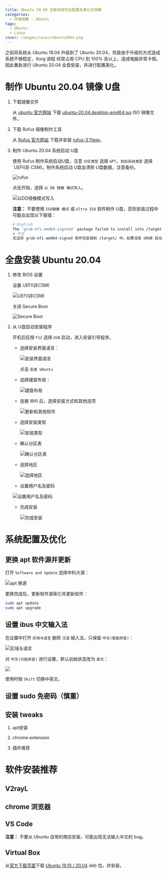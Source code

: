 ```yaml
---
title: Ubuntu 20.04 全新安装完全配置及美化全攻略
categories:
  - 环境搭建 - Ubuntu
tags:
  - Ubuntu
  - Linux
cover: /images/cover/ubuntu2004.png
---
```


之前将系统从 Ubuntu 18.04 升级到了 Ubuntu 20.04，但是由于升级的方式造成系统不够稳定，Xorg 进程 经常占用 CPU 到 100% 及以上，造成电脑非常卡顿。因此重新进行 Ubuntu 20.04 全盘安装，并进行配置美化。

# 制作 Ubuntu 20.04 镜像 U盘

1. 下载镜像文件

    从 [ubuntu 官方网站](https://releases.ubuntu.com/20.04/) 下载 [ubuntu-20.04.desktop-amd64.iso](https://releases.ubuntu.com/20.04/ubuntu-20.04-desktop-amd64.iso) ISO 镜像文件。

2.  下载 Rufus 镜像制作工具

    从 [Rufus 官方网站](https://rufus.ie/) 下载并安装 [rufus-3.11exe](https://github.com/pbatard/rufus/releases/download/v3.11/rufus-3.11.exe)。

3. 制作 Ubuntu 20.04 系统启动 U盘

    使用 Rufus 制作系统启动U盘，注意 `分区类型` 选择 `GPT`，`目标系统类型` 选择 `UEFI(非 CSM)。制作系统启动 U盘会清除 U盘数据，注意备份。

    ![rufus](/images/Ubuntu-20-04-全新安装完全配置及美化全攻略/2020-08-05-10-01-28.png)

    点击开始，选择 `以 DD 镜像 模式写入`。

    ![以DD镜像模式写入](/images/Ubuntu-20-04-全新安装完全配置及美化全攻略/2020-08-05-10-06-51.png)

    **注意：** 不要使用 `ISO镜像 模式` 或 `Ultra ISO` 软件制作 U盘，否则安装过程中可能会出现以下报错：

    ```bash
    # English
    The 'grub-efi-amd64-signned' package failed to install into /tatget/. Without the GRUB boot loader, the installed system will not boot.
    # 中文
    无法将 grub-efi-amd64-signed 软件包安装到 /target/ 中。如果没有 GRUB 启动引导器，所安装的系统将无法启动
    ```

# 全盘安装 Ubuntu 20.04

1. 修改 BIOS 设置

    设置 UEFI(非CSM)

    ![UEFI(非CSM)](/images/Ubuntu-20-04-全新安装完全配置及美化全攻略/2020-08-05-10-17-52.png)

    关闭 Secure Boot

    ![Secure Boot](/images/Ubuntu-20-04-全新安装完全配置及美化全攻略/2020-08-05-10-25-26.png)

2. 从 U盘启动安装程序

    开机后狂按 `F12` 选择 `USB` 启动，进入安装引导程序。

    - 选择安装界面语言：

      ![安装界面语言](/images/Ubuntu-20-04-全新安装完全配置及美化全攻略/2020-08-05-10-30-20.png)

      点击 `安装 Ubuntu`

    - 选择键盘布局：

      ![键盘布局](/images/Ubuntu-20-04-全新安装完全配置及美化全攻略/2020-08-05-10-33-13.png)

    - 连接 Wifi 后，选择安装方式和其他选项

      ![更新和其他软件](/images/Ubuntu-20-04-全新安装完全配置及美化全攻略/2020-08-05-10-34-36.png)

    - 选择安装类型

      ![安装类型](/images/Ubuntu-20-04-全新安装完全配置及美化全攻略/2020-08-05-10-37-05.png)

    - 确认分区表

      ![确认分区表](/images/Ubuntu-20-04-全新安装完全配置及美化全攻略/2020-08-05-20-14-28.png)

    - 选择地区

      ![选择地区](/images/Ubuntu-20-04-全新安装完全配置及美化全攻略/2020-08-05-11-05-20.png)
     
    - 设置用户名及密码

     ![设置用户名及密码](/images/Ubuntu-20-04-全新安装完全配置及美化全攻略/2020-08-05-20-15-16.png)

    - 完成安装

      ![完成安装](/images/Ubuntu-20-04-全新安装完全配置及美化全攻略/2020-08-05-20-43-36.png)

# 系统配置及优化

## 更换 apt 软件源并更新

打开 `Software and Update` 选择中科大源：

![apt 换源](/images/Ubuntu-20-04-全新安装完全配置及美化全攻略/2020-08-05-21-02-14.png)

更换完成后，更新软件源索引并更新软件：

```bash
sudo apt update
sudo apt upgrade
```

## 设置 ibus 中文输入法

在设置中打开 `区域与语言` 删除 `汉语` 输入法，只保留 `中文(智能拼音)`：

![区域与语言](/images/Ubuntu-20-04-全新安装完全配置及美化全攻略/2020-08-05-21-07-52.png)

对 `中文(只能拼音)` 进行设置，默认初始状态改为 `英文`：

![](/images/Ubuntu-20-04-全新安装完全配置及美化全攻略/2020-08-05-21-09-42.png)

使用时按 `Shift` 切换中英文。

## 设置 sudo 免密码（慎重）

## 安装 tweaks

1. apt安装

2. chrome extension

3. 插件推荐

# 软件安装推荐

## V2rayL

## chrome 浏览器

## VS Code

**注意：** 不要从 Ubuntu 自带的商店安装，可能出现无法输入中文的 bug。

## Virtual Box

从[官方下载页面](https://www.virtualbox.org/wiki/Linux_Downloads)下载  [Ubuntu 19.10 / 20.04](https://download.virtualbox.org/virtualbox/6.1.12/virtualbox-6.1_6.1.12-139181~Ubuntu~eoan_amd64.deb) deb 包，并安装。